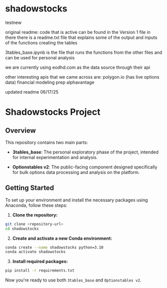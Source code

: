 # shadowstocks
testnew

original readme:
code that is active can be found in the Version 1 file
in there there is a readme.txt file that explains some of the output and inputs of the functions creating the tables

3tables_base.ipynb is the file that runs the functions from the other files and can be used for personal analysis

we are currently using eodhd.com as the data source through their api


other interesting apis that we came across are:
polygon.io (has live options data)
financial modeling prep
alphavantage



updated readme 06/17/25

# Shadowstocks Project

## Overview

This repository contains two main parts:

* **3tables\_base**: The personal exploratory phase of the project, intended for internal experimentation and analysis.

* **Optionstables v2**: The public-facing component designed specifically for bulk options data processing and analysis on the platform.

## Getting Started

To set up your environment and install the necessary packages using Anaconda, follow these steps:

1. **Clone the repository:**

```bash
git clone <repository-url>
cd shadowstocks
```

2. **Create and activate a new Conda environment:**

```bash
conda create --name shadowstocks python=3.10
conda activate shadowstocks
```

3. **Install required packages:**

```bash
pip install -r requirements.txt
```

Now you're ready to use both `3tables_base` and `Optionstables v2`.
